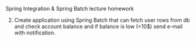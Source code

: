 Spring Integration & Spring Batch lecture homework

2. Create application using Spring Batch that can fetch user rows from db and check account balance and if balance is low (<10$) send e-mail with notification.
